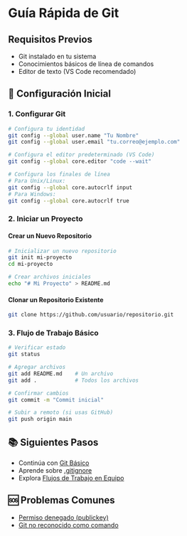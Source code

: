 # Guía Rápida de Git

## Requisitos Previos
- Git instalado en tu sistema
- Conocimientos básicos de línea de comandos
- Editor de texto (VS Code recomendado)

## 🔧 Configuración Inicial

### 1. Configurar Git
```bash
# Configura tu identidad
git config --global user.name "Tu Nombre"
git config --global user.email "tu.correo@ejemplo.com"

# Configura el editor predeterminado (VS Code)
git config --global core.editor "code --wait"

# Configura los finales de línea
# Para Unix/Linux:
git config --global core.autocrlf input
# Para Windows:
git config --global core.autocrlf true
```

### 2. Iniciar un Proyecto

#### Crear un Nuevo Repositorio
```bash
# Inicializar un nuevo repositorio
git init mi-proyecto
cd mi-proyecto

# Crear archivos iniciales
echo "# Mi Proyecto" > README.md
```

#### Clonar un Repositorio Existente
```bash
git clone https://github.com/usuario/repositorio.git
```

### 3. Flujo de Trabajo Básico

```bash
# Verificar estado
git status

# Agregar archivos
git add README.md    # Un archivo
git add .            # Todos los archivos

# Confirmar cambios
git commit -m "Commit inicial"

# Subir a remoto (si usas GitHub)
git push origin main
```

## 📚 Siguientes Pasos
- Continúa con [Git Básico](git-basico.md)
- Aprende sobre [.gitignore](guia-gitignore.md)
- Explora [Flujos de Trabajo en Equipo](flujos-de-trabajo-equipo.md)

## 🆘 Problemas Comunes
- [Permiso denegado (publickey)](https://docs.github.com/es/authentication/troubleshooting-ssh)
- [Git no reconocido como comando](https://git-scm.com/book/es/v2/Inicio---Sobre-el-Control-de-Versiones-Instalación-de-Git)
